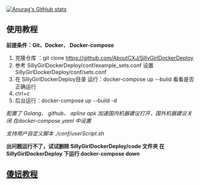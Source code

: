 [![Anurag's GitHub stats](https://github-readme-stats.vercel.app/api?username=xinmang)](https://github.com/anuraghazra/github-readme-stats)


## 使用教程

**前提条件：Git、Docker、 Docker-compose**

1. 克隆仓库 ：git clone  https://github.com/AboutCXJ/SillyGirlDockerDeploy
2. 参考 SillyGirlDockerDeploy/conf/example_sets.conf 设置   SillyGirlDockerDeploy/conf/sets.conf
3. 在 SillyGirlDockerDeploy目录 运行：docker-compose up --build 看看是否正确运行
4. ctrl+c
5. 后台运行：docker-compose up --build -d


*配置了 Golang、 github、 apline apk 加速国内机器建议打开，国外机器建议关闭 在docker-compose.yaml 中设置*

*支持用户自定义脚本 ./conf/userScript.sh*

**出问题运行不了，试试删除 SillyGirlDockerDeploy/code 文件夹 在 SillyGirlDockerDeploy 下运行 docker-compose down**



## [傻妞教程](./sillyGirl.md)
